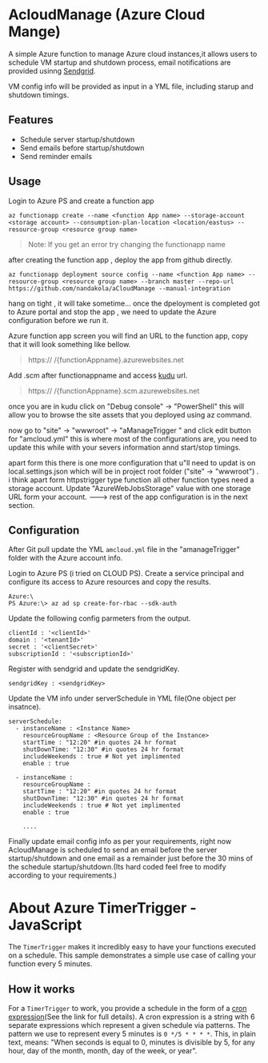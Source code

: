 # AcloudManage (Azure Cloud Mange)

A simple Azure function to manage Azure cloud instances,it allows users to schedule VM startup and shutdown process, email notifications are provided usinng [Sendgrid](https://sendgrid.com/docs).

VM config info will be provided as input in a YML file, including starup and shutdown timings.

## Features

- Schedule server startup/shutdown
- Send emails before startup/shutdown
- Send reminder emails

## Usage

Login to Azure PS and create a function app

```
az functionapp create --name <function App name> --storage-account <storage account> --consumption-plan-location <location/eastus> --resource-group <resource group name>
```
> Note: If you get an error try changing the functionapp name

after creating the function app , deploy the app from github directly.

```
az functionapp deployment source config --name <function App name> --resource-group <resource group name> --branch master --repo-url https://github.com/nandakola/aCloudManage --manual-integration
```
hang on tight , it will take sometime... once the dpeloyment is completed got to Azure portal and stop the app , we need to update the Azure configuration before we run it.

Azure function app screen you will find an URL to the function app, copy that it will look something like bellow.

>https:// /{functionAppname}.azurewebsites.net

Add .scm after functionappname and access [kudu](https://github.com/projectkudu/kudu) url.

>https:// /{functionAppname}.scm.azurewebsites.net

once you are in kudu click on "Debug console" -> "PowerShell" this will allow you to browse the site assets that you deployed using az command.

now go to "site" -> "wwwroot" -> "aManageTrigger "  and click edit button for  "amcloud.yml" this is where most of the configurations are, you need to update this while with your severs information annd start/stop timings.

apart form this there is one more configuration that u"ll need to updat is on local.settings.json which will be in project root folder ("site" -> "wwwroot") . i think apart form httpstrigger type function all other function types need a storage account. Update "AzureWebJobsStorage" value with one storage URL form your account. ---> rest of the app configuration is in the next section.

## Configuration

After Git pull update the YML `amcloud.yml` file in the "amanageTrigger" folder with the Azure account info.

Login to Azure PS (i tried on CLOUD PS).
Create a service principal and configure its access to Azure resources and copy the results.

```
Azure:\
PS Azure:\> az ad sp create-for-rbac --sdk-auth
```
Update the following config parmeters from the output.

```
clientId : '<clientId>'
domain : '<tenantId>'
secret : '<clientSecret>'
subscriptionId : '<subscriptionId>'
```
Register with sendgrid and update the sendgridKey.
```
sendgridKey : <sendgridKey>
```

Update the VM info under serverSchedule in YML file(One object per insatnce).

```
serverSchedule:
  - instanceName : <Instance Name>
    resourceGroupName : <Resource Group of the Instance>
    startTime : "12:20" #in quotes 24 hr format
    shutDownTime: "12:30" #in quotes 24 hr format
    includeWeekends : true # Not yet implimented
    enable : true
  
  - instanceName : 
    resourceGroupName : 
    startTime : "12:20" #in quotes 24 hr format
    shutDownTime: "12:30" #in quotes 24 hr format
    includeWeekends : true # Not yet implimented
    enable : true

    ....
```
Finally update email config info as per your requirements, right now AcloudManage is scheduled to send an email before the server startup/shutdown and one email as a remainder just before the 30 mins of the schedule startup/shutdown.(Its hard coded feel free to modify according to your requirements.)

# About Azure TimerTrigger - JavaScript

The `TimerTrigger` makes it incredibly easy to have your functions executed on a schedule. This sample demonstrates a simple use case of calling your function every 5 minutes.

## How it works

For a `TimerTrigger` to work, you provide a schedule in the form of a [cron expression](https://en.wikipedia.org/wiki/Cron#CRON_expression)(See the link for full details). A cron expression is a string with 6 separate expressions which represent a given schedule via patterns. The pattern we use to represent every 5 minutes is `0 */5 * * * *`. This, in plain text, means: "When seconds is equal to 0, minutes is divisible by 5, for any hour, day of the month, month, day of the week, or year".

